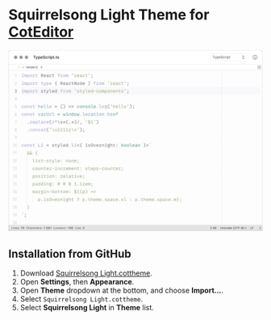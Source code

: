# Squirrelsong Light Theme for [CotEditor](https://coteditor.com/)

![Squirrelsong Light](screenshot-light.png)

## Installation from GitHub

1. Download [Squirrelsong Light.cottheme](Squirrelsong%20Light.cottheme).
2. Open **Settings**, then **Appearance**.
3. Open **Theme** dropdown at the bottom, and choose **Import...**.
4. Select `Squirrelsong Light.cottheme`.
5. Select **Squirrelsong Light** in **Theme** list.
